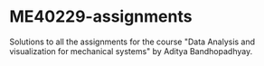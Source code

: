 # ME40229-assignments
Solutions to all the assignments for the course "Data Analysis and visualization for mechanical systems" by Aditya Bandhopadhyay.
